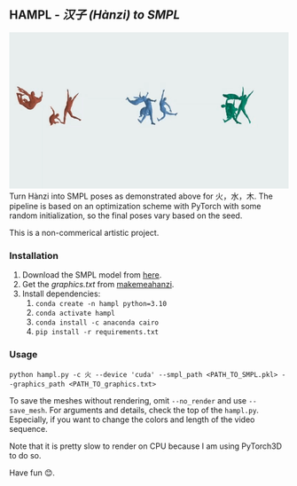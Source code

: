 ## HAMPL - *汉子 (Hànzi) to SMPL*

![Example header picture](example.gif)
Turn Hànzi into SMPL poses as demonstrated above for 火，水，木. The pipeline is based on an optimization scheme with PyTorch with some random initialization, so the final poses vary based on the seed.

This is a non-commerical artistic project.

### Installation
1. Download the SMPL model from [here](https://smpl.is.tue.mpg.de/).
2. Get the *graphics.txt* from [makemeahanzi](https://github.com/skishore/makemeahanzi).
3. Install dependencies:
   1. ```conda create -n hampl python=3.10```
   2. ```conda activate hampl```
   3. ```conda install -c anaconda cairo```
   4. ```pip install -r requirements.txt```

### Usage
```python hampl.py -c 火 --device 'cuda' --smpl_path <PATH_TO_SMPL.pkl> --graphics_path <PATH_TO_graphics.txt> ```

To save the meshes without rendering, omit ```--no_render``` and use ```--save_mesh```. For arguments and details, check the top of the ```hampl.py```. Especially, if you want to change the colors and length of the video sequence.

Note that it is pretty slow to render on CPU because I am using PyTorch3D to do so.

Have fun 😊.
